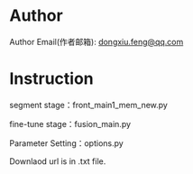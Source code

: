 # Author
Author Email(作者邮箱): dongxiu.feng@qq.com

# Instruction
segment stage：front_main1_mem_new.py

fine-tune stage：fusion_main.py

Parameter Setting：options.py

Downlaod url is in .txt file.
